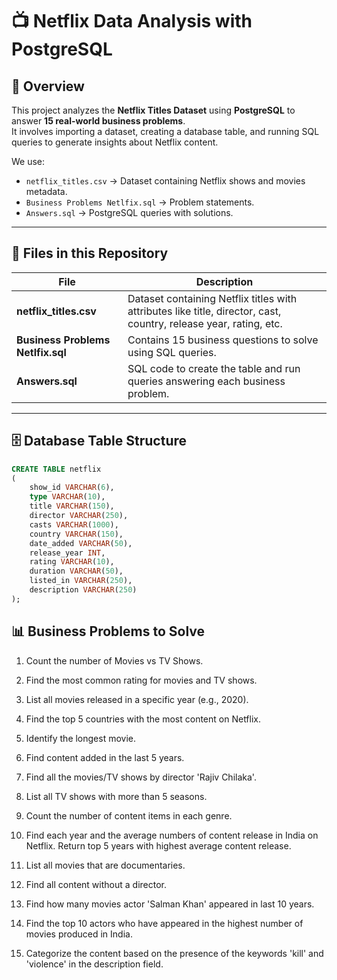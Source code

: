 # 📺 Netflix Data Analysis with PostgreSQL

## 📌 Overview

This project analyzes the **Netflix Titles Dataset** using **PostgreSQL** to answer **15 real-world business problems**.  
It involves importing a dataset, creating a database table, and running SQL queries to generate insights about Netflix content.

We use:

- `netflix_titles.csv` → Dataset containing Netflix shows and movies metadata.
- `Business Problems Netlfix.sql` → Problem statements.
- `Answers.sql` → PostgreSQL queries with solutions.

---

## 📂 Files in this Repository

| File                              | Description                                                                                                       |
| --------------------------------- | ----------------------------------------------------------------------------------------------------------------- |
| **netflix_titles.csv**            | Dataset containing Netflix titles with attributes like title, director, cast, country, release year, rating, etc. |
| **Business Problems Netlfix.sql** | Contains 15 business questions to solve using SQL queries.                                                        |
| **Answers.sql**                   | SQL code to create the table and run queries answering each business problem.                                     |

---

## 🗄 Database Table Structure

```sql
CREATE TABLE netflix
(
    show_id VARCHAR(6),
    type VARCHAR(10),
    title VARCHAR(150),
    director VARCHAR(250),
    casts VARCHAR(1000),
    country VARCHAR(150),
    date_added VARCHAR(50),
    release_year INT,
    rating VARCHAR(10),
    duration VARCHAR(50),
    listed_in VARCHAR(250),
    description VARCHAR(250)
);


```

## 📊 Business Problems to Solve

1. Count the number of Movies vs TV Shows.

2. Find the most common rating for movies and TV shows.

3. List all movies released in a specific year (e.g., 2020).

4. Find the top 5 countries with the most content on Netflix.

5. Identify the longest movie.

6. Find content added in the last 5 years.

7. Find all the movies/TV shows by director 'Rajiv Chilaka'.

8. List all TV shows with more than 5 seasons.

9. Count the number of content items in each genre.

10. Find each year and the average numbers of content release in India on Netflix. Return top 5 years with highest average content release.

11. List all movies that are documentaries.

12. Find all content without a director.

13. Find how many movies actor 'Salman Khan' appeared in last 10 years.

14. Find the top 10 actors who have appeared in the highest number of movies produced in India.

15. Categorize the content based on the presence of the keywords 'kill' and 'violence' in the description field.
